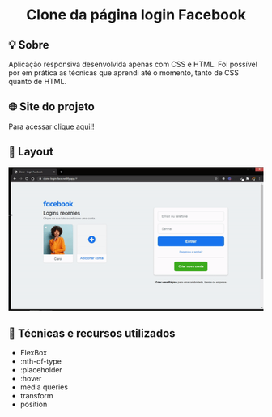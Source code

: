 <h1 align="center">Clone da página login Facebook</h1>


## 💡 Sobre

<p>
  Aplicação responsiva desenvolvida apenas com CSS e HTML. Foi possível por em prática as técnicas
  que aprendi até o momento, tanto de CSS quanto de HTML.
</p>

## 🌐 Site do projeto

<p>Para acessar <a href="https://clone-login-face.netlify.app/" target="_blank">clique aqui!!</a></p>

## 🎨 Layout

<p align="center">
  <img src="https://github.com/SilvioDiasJr/login-clone-face/blob/main/projeto-finalizado.gif" alt="imagem do projeto" width="600px"/>
</p>


## 🧰 Técnicas e recursos utilizados

<ul>
  <li>FlexBox</li>
  <li>:nth-of-type</li>
  <li>:placeholder</li>
  <li>:hover</li>
  <li>media queries</li>
  <li>transform</li>
  <li>position</li>
</ul>

